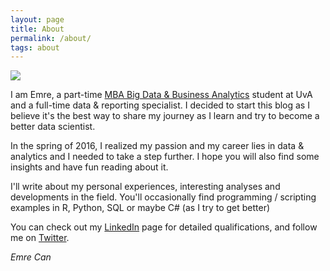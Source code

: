 ```yaml
---
layout: page
title: About
permalink: /about/
tags: about
---
```


<img src="{{ site.baseurl }}/images/me.jpg" class="avatar2">

I am Emre, a part-time [MBA Big Data & Business Analytics](http://mbabigdata.nl) student at UvA and a full-time data & reporting specialist.
I decided to start this blog as I believe it's the best way to share my journey as I learn and try to become a better data scientist.

In the spring of 2016, I realized my passion and my career lies in data & analytics and I needed to take a step further. 
I hope you will also find some insights and have fun reading about it.

I'll write about my personal experiences, interesting analyses and developments in the field.
You'll occasionally find programming / scripting examples in R, Python, SQL or maybe C# (as I try to get better)

You can check out my [LinkedIn](https://nl.linkedin.com/in/emrecan) page for detailed qualifications, 
and follow me on [Twitter](https://twitter.com/emredjan).

_Emre Can_




